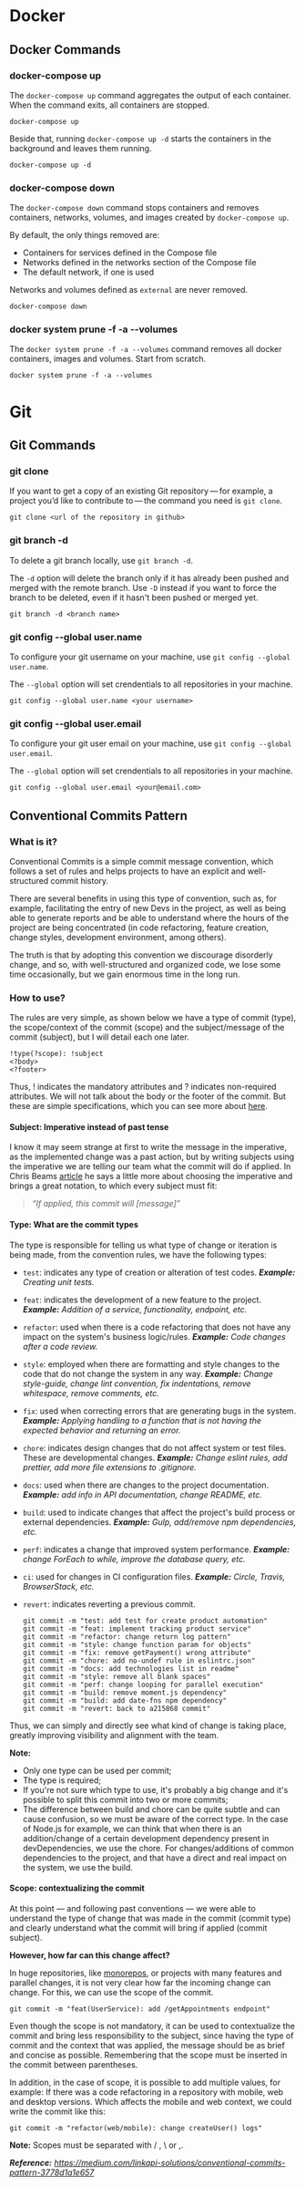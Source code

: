 # Docker

## Docker Commands

### docker-compose up

The `docker-compose up` command aggregates the output of each container. When the command exits, all containers are stopped.

    docker-compose up

Beside that, running `docker-compose up -d` starts the containers in the background and leaves them running. 

    docker-compose up -d

### docker-compose down

The `docker-compose down` command stops containers and removes containers, networks, volumes, and images created by `docker-compose up`.

By default, the only things removed are:

  + Containers for services defined in the Compose file
  + Networks defined in the networks section of the Compose file
  + The default network, if one is used

Networks and volumes defined as `external` are never removed. 

    docker-compose down

### docker system prune -f -a --volumes

The `docker system prune -f -a --volumes` command removes all docker containers, images and volumes. Start from scratch.

    docker system prune -f -a --volumes

# Git

## Git Commands

### git clone

If you want to get a copy of an existing Git repository — for example, a project you’d like to contribute to — the command you need is `git clone`.

    git clone <url of the repository in github>
       
### git branch -d

To delete a git branch locally, use `git branch -d`.

The `-d` option will delete the branch only if it has already been pushed and merged with the remote branch. Use `-D` instead if you want to force the branch to be deleted, even if it hasn't been pushed or merged yet.

    git branch -d <branch name>

### git config --global user.name

To configure your git username on your machine, use `git config --global user.name`.

The `--global` option will set crendentials to all repositories in your machine.

    git config --global user.name <your username>

### git config --global user.email

To configure your git user email on your machine, use `git config --global user.email`.

The `--global` option will set crendentials to all repositories in your machine.

    git config --global user.email <your@email.com>

## Conventional Commits Pattern

### What is it?

Conventional Commits is a simple commit message convention, which follows a set of rules and helps projects to have an explicit and well-structured commit history.

There are several benefits in using this type of convention, such as, for example, facilitating the entry of new Devs in the project, as well as being able to generate reports and be able to understand where the hours of the project are being concentrated (in code refactoring, feature creation, change styles, development environment, among others).

The truth is that by adopting this convention we discourage disorderly change, and so, with well-structured and organized code, we lose some time occasionally, but we gain enormous time in the long run.

### How to use?

The rules are very simple, as shown below we have a type of commit (type), the scope/context of the commit (scope) and the subject/message of the commit (subject), but I will detail each one later.

    !type(?scope): !subject
    <?body>
    <?footer>

Thus, ! indicates the mandatory attributes and ? indicates non-required attributes. We will not talk about the body or the footer of the commit. But these are simple specifications, which you can see more about [here](https://www.conventionalcommits.org/en/v1.0.0/#specification).



#### Subject: Imperative instead of past tense

I know it may seem strange at first to write the message in the imperative, as the implemented change was a past action, but by writing subjects using the imperative we are telling our team what the commit will do if applied. In Chris Beams [article](https://cbea.ms/git-commit/#imperative) he says a little more about choosing the imperative and brings a great notation, to which every subject must fit:

> *“If applied, this commit will [message]”*

#### Type: What are the commit types

The type is responsible for telling us what type of change or iteration is being made, from the convention rules, we have the following types:

+ `test`: indicates any type of creation or alteration of test codes. ***Example:** Creating unit tests.*
+ `feat`: indicates the development of a new feature to the project. ***Example:** Addition of a service, functionality, endpoint, etc.*
+ `refactor`: used when there is a code refactoring that does not have any impact on the system's business logic/rules. ***Example:** Code changes after a code review.*
+ `style`: employed when there are formatting and style changes to the code that do not change the system in any way. ***Example:** Change style-guide, change lint convention, fix indentations, remove whitespace, remove comments, etc.*
+ `fix`: used when correcting errors that are generating bugs in the system. ***Example:** Applying handling to a function that is not having the expected behavior and returning an error.*
+ `chore`: indicates design changes that do not affect system or test files. These are developmental changes. ***Example:** Change eslint rules, add prettier, add more file extensions to .gitignore.*
+ `docs`: used when there are changes to the project documentation. ***Example:** add info in API documentation, change README, etc.*
+ `build`: used to indicate changes that affect the project's build process or external dependencies. ***Example:** Gulp, add/remove npm dependencies, etc.*
+ `perf`: indicates a change that improved system performance. ***Example:** change ForEach to while, improve the database query, etc.*
+ `ci`: used for changes in CI configuration files. ***Example:** Circle, Travis, BrowserStack, etc.*
+ `revert`: indicates reverting a previous commit.

      git commit -m "test: add test for create product automation"
      git commit -m "feat: implement tracking product service"
      git commit -m "refactor: change return log pattern"
      git commit -m "style: change function param for objects"
      git commit -m "fix: remove getPayment() wrong attribute"
      git commit -m "chore: add no-undef rule in eslintrc.json"
      git commit -m "docs: add technologies list in readme"
      git commit -m "style: remove all blank spaces"
      git commit -m "perf: change looping for parallel execution"
      git commit -m "build: remove moment.js dependency"
      git commit -m "build: add date-fns npm dependency"
      git commit -m "revert: back to a215868 commit"

Thus, we can simply and directly see what kind of change is taking place, greatly improving visibility and alignment with the team.

**Note:**

+ Only one type can be used per commit;
+ The type is required;
+ If you're not sure which type to use, it's probably a big change and it's possible to split this commit into two or more commits;
+ The difference between build and chore can be quite subtle and can cause confusion, so we must be aware of the correct type. In the case of Node.js for example, we can think that when there is an addition/change of a certain development dependency present in devDependencies, we use the chore. For changes/additions of common dependencies to the project, and that have a direct and real impact on the system, we use the build.

#### Scope: contextualizing the commit

At this point — and following past conventions — we were able to understand the type of change that was made in the commit (commit type) and clearly understand what the commit will bring if applied (commit subject).

**However, how far can this change affect?**

In huge repositories, like [monorepos](https://en.wikipedia.org/wiki/Monorepo), or projects with many features and parallel changes, it is not very clear how far the incoming change can change. For this, we can use the scope of the commit.

    git commit -m "feat(UserService): add /getAppointments endpoint"

Even though the scope is not mandatory, it can be used to contextualize the commit and bring less responsibility to the subject, since having the type of commit and the context that was applied, the message should be as brief and concise as possible. Remembering that the scope must be inserted in the commit between parentheses.

In addition, in the case of scope, it is possible to add multiple values, for example: If there was a code refactoring in a repository with mobile, web and desktop versions. Which affects the mobile and web context, we could write the commit like this:

    git commit -m "refactor(web/mobile): change createUser() logs"

**Note:** Scopes must be separated with / , \ or ,.

***Reference:** https://medium.com/linkapi-solutions/conventional-commits-pattern-3778d1a1e657*





